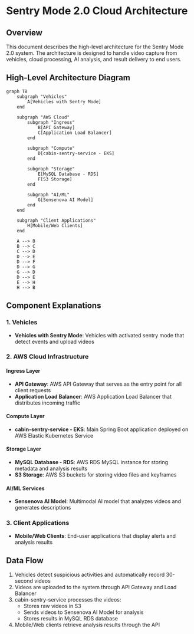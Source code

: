 # Sentry Mode 2.0 Cloud Architecture

## Overview
This document describes the high-level architecture for the Sentry Mode 2.0 system. The architecture is designed to handle video capture from vehicles, cloud processing, AI analysis, and result delivery to end users.

## High-Level Architecture Diagram

```mermaid
graph TB
    subgraph "Vehicles"
        A[Vehicles with Sentry Mode]
    end

    subgraph "AWS Cloud"
        subgraph "Ingress"
            B[API Gateway]
            C[Application Load Balancer]
        end

        subgraph "Compute"
            D[cabin-sentry-service - EKS]
        end

        subgraph "Storage"
            E[MySQL Database - RDS]
            F[S3 Storage]
        end

        subgraph "AI/ML"
            G[Sensenova AI Model]
        end
    end

    subgraph "Client Applications"
        H[Mobile/Web Clients]
    end

    A --> B
    B --> C
    C --> D
    D --> E
    D --> F
    D --> G
    G --> D
    D --> E
    E --> H
    H --> B
```

## Component Explanations

### 1. Vehicles
- **Vehicles with Sentry Mode**: Vehicles with activated sentry mode that detect events and upload videos

### 2. AWS Cloud Infrastructure

#### Ingress Layer
- **API Gateway**: AWS API Gateway that serves as the entry point for all client requests
- **Application Load Balancer**: AWS Application Load Balancer that distributes incoming traffic

#### Compute Layer
- **cabin-sentry-service - EKS**: Main Spring Boot application deployed on AWS Elastic Kubernetes Service

#### Storage Layer
- **MySQL Database - RDS**: AWS RDS MySQL instance for storing metadata and analysis results
- **S3 Storage**: AWS S3 buckets for storing video files and keyframes

#### AI/ML Services
- **Sensenova AI Model**: Multimodal AI model that analyzes videos and generates descriptions

### 3. Client Applications
- **Mobile/Web Clients**: End-user applications that display alerts and analysis results

## Data Flow

1. Vehicles detect suspicious activities and automatically record 30-second videos
2. Videos are uploaded to the system through API Gateway and Load Balancer
3. cabin-sentry-service processes the videos:
   - Stores raw videos in S3
   - Sends videos to Sensenova AI Model for analysis
   - Stores results in MySQL RDS database
4. Mobile/Web clients retrieve analysis results through the API
